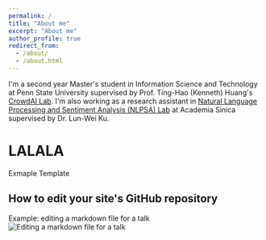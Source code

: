 ```yaml
---
permalink: /
title: "About me"
excerpt: "About me"
author_profile: true
redirect_from: 
  - /about/
  - /about.html
---
```

I'm a second year Master's student in Information Science and Technology at Penn State University supervised by Prof. Ting-Hao (Kenneth) Huang's [CrowdAI Lab](https://crowd.ist.psu.edu/crowd-ai-lab.html). I'm also working as a research assistant in [Natural Language Processing and Sentiment Analysis (NLPSA) Lab](https://academiasinicanlplab.github.io) at Academia Sinica supervised by Dr. Lun-Wei Ku.


LALALA
======
Exmaple Template


How to edit your site's GitHub repository
------
Example: editing a markdown file for a talk
![Editing a markdown file for a talk](/images/editing-talk.png)
